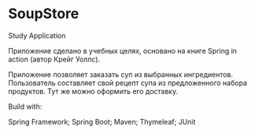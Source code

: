 # SoupStore
Study Application

Приложение сделано в учебных целях, основано на книге Spring in action (автор Крейг Уоллс).

Приложение позволяет заказать суп из выбранных ингредиентов. 
Пользователь составляет свой рецепт супа из предложенного набора продуктов. 
Тут же можно оформить его доставку.

Build with:

  Spring Framework;
  Spring Boot;
  Maven;
  Thymeleaf;
  JUnit
